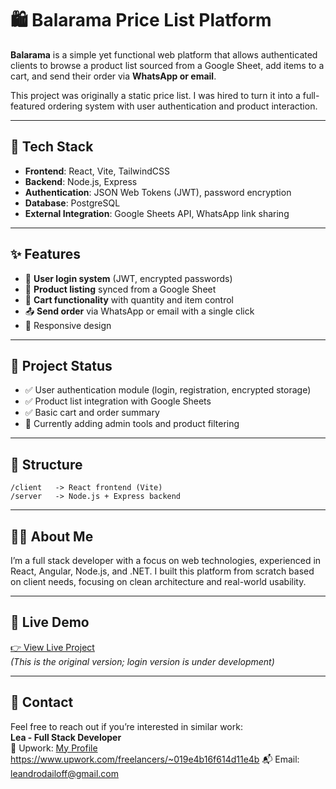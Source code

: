 # 🛍️ Balarama Price List Platform

**Balarama** is a simple yet functional web platform that allows authenticated clients to browse a product list sourced from a Google Sheet, add items to a cart, and send their order via **WhatsApp or email**.

This project was originally a static price list. I was hired to turn it into a full-featured ordering system with user authentication and product interaction.

---

## 🚀 Tech Stack

- **Frontend**: React, Vite, TailwindCSS
- **Backend**: Node.js, Express
- **Authentication**: JSON Web Tokens (JWT), password encryption
- **Database**: PostgreSQL
- **External Integration**: Google Sheets API, WhatsApp link sharing

---

## ✨ Features

- 🔐 **User login system** (JWT, encrypted passwords)
- 📄 **Product listing** synced from a Google Sheet
- 🛒 **Cart functionality** with quantity and item control
- 📤 **Send order** via WhatsApp or email with a single click
- 📱 Responsive design

---

## 📌 Project Status

- ✅ User authentication module (login, registration, encrypted storage)
- ✅ Product list integration with Google Sheets
- ✅ Basic cart and order summary
- 🔄 Currently adding admin tools and product filtering

---

## 📂 Structure

```
/client   -> React frontend (Vite)
/server   -> Node.js + Express backend
```

---

## 🧑‍💻 About Me

I’m a full stack developer with a focus on web technologies, experienced in React, Angular, Node.js, and .NET. I built this platform from scratch based on client needs, focusing on clean architecture and real-world usability.

---

## 🔗 Live Demo

[👉 View Live Project](https://balaramapricelist.onrender.com)  
_(This is the original version; login version is under development)_

---

## 📧 Contact

Feel free to reach out if you’re interested in similar work:  
**Lea - Full Stack Developer**  
📩 Upwork: [My Profile](https://www.upwork.com/) https://www.upwork.com/freelancers/~019e4b16f614d11e4b
📬 Email: leandrodailoff@gmail.com
